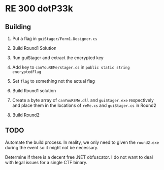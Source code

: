 # RE 300 dotP33k

## Building

1. Put a flag in `guiStager/Form1.Designer.cs`

1. Build Round1 Solution

1. Run guiStager and extract the encrypted key

1. Add key to `canYouREMe/stager.cs` in `public static string encryptedFlag`

1. Set `flag` to something not the actual flag

1. Build Round1 solution 

1. Create a byte array of `canYouREMe.dll` and `guiStager.exe` respectively and place them in the locations of `reMe.cs` and `guiStager.cs` in Round2 

1. Build Round2 

## TODO

Automate the build process. In reality, we only need to given the `round2.exe` during the event so it might not be necessary.

Determine if there is a decent free .NET obfuscator. I do not want to deal with legal issues for a single CTF binary. 
